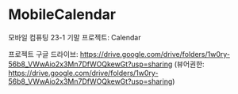 # MobileCalendar

모바일 컴퓨팅 23-1 기말 프로젝트: Calendar

프로젝트 구글 드라이브: https://drive.google.com/drive/folders/1w0ry-56b8_VWwAio2x3Mn7DfWOQkewGt?usp=sharing
(뷰어권한: https://drive.google.com/drive/folders/1w0ry-56b8_VWwAio2x3Mn7DfWOQkewGt?usp=sharing)

